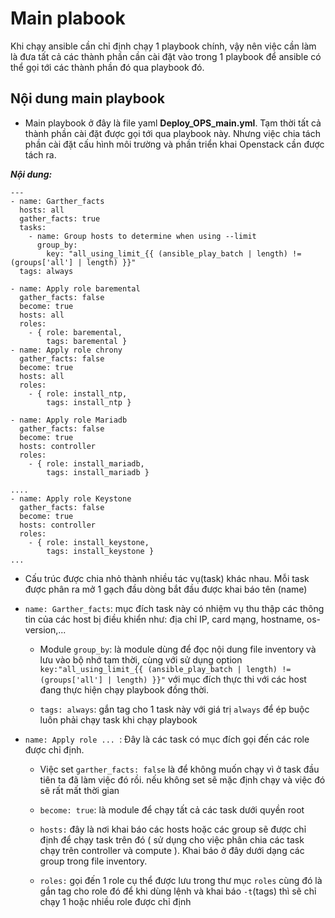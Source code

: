 # Main plabook

Khi chạy ansible cần chỉ định chạy 1 playbook chính, vậy nên việc cần làm là đưa tất cả các thành phần cần cài đặt vào trong 1 playbook để ansible có thể gọi tới các thành phần đó qua playbook đó.

## Nội dung main playbook

- Main playbook ở đây là file yaml **Deploy_OPS_main.yml**. Tạm thời tất cả thành phần cài đặt được gọi tới qua playbook này. Nhưng việc chia tách phần cài đặt cấu hình môi trường và phần triển khai Openstack cần được tách ra.

***Nội dung:***
```
---
- name: Garther_facts
  hosts: all
  gather_facts: true
  tasks:
    - name: Group hosts to determine when using --limit
      group_by:
        key: "all_using_limit_{{ (ansible_play_batch | length) != (groups['all'] | length) }}"
  tags: always

- name: Apply role baremental
  gather_facts: false
  become: true
  hosts: all
  roles:
    - { role: baremental,
        tags: baremental }
- name: Apply role chrony
  gather_facts: false
  become: true
  hosts: all
  roles:
    - { role: install_ntp,
        tags: install_ntp }

- name: Apply role Mariadb
  gather_facts: false
  become: true
  hosts: controller
  roles:
    - { role: install_mariadb,
        tags: install_mariadb }

....
- name: Apply role Keystone
  gather_facts: false
  become: true
  hosts: controller
  roles:
    - { role: install_keystone,
        tags: install_keystone }
...
```
- Cấu trúc được chia nhỏ thành nhiều tác vụ(task) khác nhau. Mỗi task được phân ra mở 1 gạch đầu dòng bắt đầu được khai báo tên (name)


- `name: Garther_facts`: mục đích task này có nhiệm vụ thu thập các thông tin của các host bị điều khiển như: địa chỉ IP, card mạng, hostname, os-version,...

    - Module `group_by`: là module dùng để đọc nội dung file inventory và lưu vào bộ nhớ tạm thời, cùng với sử dụng option `key:"all_using_limit_{{ (ansible_play_batch | length) != (groups['all'] | length) }}"` với mục đích thực thi với các host đang thực hiện chạy playbook đồng thời.
    
    - `tags: always`: gắn tag cho 1 task này với giá trị `always` để ép buộc luôn phải chạy task khi chạy playbook

- `name: Apply role ... `: Đây là các task có mục đích gọi đến các role được chỉ định.
    
    - Việc set `garther_facts: false` là để không muốn chạy vì ở task đầu tiên ta đã làm việc đó rồi. nếu không set sẽ mặc định chạy và việc đó sẽ rất mất thời gian
    
    - `become: true`: là module để chạy tất cả các task dưới quyền root
    - `hosts:` đây là nơi khai báo các hosts hoặc các group sẽ được chỉ định để chạy task trên đó ( sử dụng cho việc phân chia các task chạy trên controller và compute ). Khai báo ở đây dưới dạng các group trong file inventory.
    - `roles:`  gọi đến 1 role cụ thể được lưu trong thư mục `roles` cùng đó là gắn tag cho role đó để khi dùng lệnh và khai báo `-t`(tags) thì sẽ chỉ chạy 1 hoặc nhiều role được chỉ định

    
